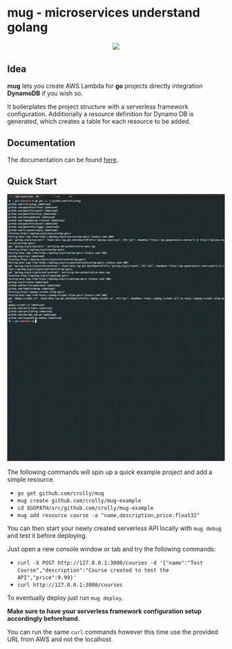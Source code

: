 # mug - microservices understand golang
<p align="center"><img src="./logo.svg" width="480px" /></p>

## Idea

**mug** lets you create AWS Lambda for **go** projects directly integration **DynamoDB** if you wish so.

It boilerplates the project structure with a serverless framework configuration. Additionally a resource definition for Dynamo DB is generated, which creates a table for each resource to be added.

## Documentation

The documentation can be found [here](https://crolly.github.io/mug).

## Quick Start

<p align="center"><img src="./example.gif" /></p>

The following commands will spin up a quick example project and add a simple resource.

* `go get github.com/crolly/mug`
* `mug create github.com/crolly/mug-example`
* `cd $GOPATH/src/github.com/crolly/mug-example`
* `mug add resource course -a "name,description,price:float32"`

You can then start your newly created serverless API locally with `mug debug` and test it before deploying.

Just open a new console window or tab and try the following commands:
* `curl -X POST http://127.0.0.1:3000/courses -d '{"name":"Test Course","description":"Course created to test the API","price":9.99}'`
* `curl http://127.0.0.1:3000/courses`

To eventually deploy just run `mug deploy`.

**Make sure to have your serverless framework configuration setup accordingly beforehand.**

You can run the same `curl` commands however this time use the provided URL from AWS and not the localhost.
